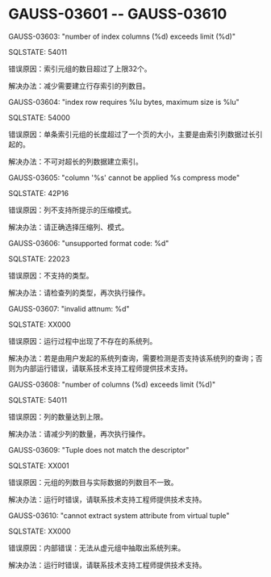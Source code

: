 # GAUSS-03601 -- GAUSS-03610

GAUSS-03603: "number of index columns \(%d\) exceeds limit \(%d\)"

SQLSTATE: 54011

错误原因：索引元组的数目超过了上限32个。

解决办法：减少需要建立行存索引的列数目。

GAUSS-03604: "index row requires %lu bytes, maximum size is %lu"

SQLSTATE: 54000

错误原因：单条索引元组的长度超过了一个页的大小，主要是由索引列数据过长引起的。

解决办法：不可对超长的列数据建立索引。

GAUSS-03605: "column '%s' cannot be applied %s compress mode"

SQLSTATE: 42P16

错误原因：列不支持所提示的压缩模式。

解决办法：请正确选择压缩列、模式。

GAUSS-03606: "unsupported format code: %d"

SQLSTATE: 22023

错误原因：不支持的类型。

解决办法：请检查列的类型，再次执行操作。

GAUSS-03607: "invalid attnum: %d"

SQLSTATE: XX000

错误原因：运行过程中出现了不存在的系统列。

解决办法：若是由用户发起的系统列查询，需要检测是否支持该系统列的查询；否则为内部运行错误，请联系技术支持工程师提供技术支持。

GAUSS-03608: "number of columns \(%d\) exceeds limit \(%d\)"

SQLSTATE: 54011

错误原因：列的数量达到上限。

解决办法：请减少列的数量，再次执行操作。

GAUSS-03609: "Tuple does not match the descriptor"

SQLSTATE: XX001

错误原因：元组的列数目与实际数据的列数目不一致。

解决办法：运行时错误，请联系技术支持工程师提供技术支持。

GAUSS-03610: "cannot extract system attribute from virtual tuple"

SQLSTATE: XX000

错误原因：内部错误：无法从虚元组中抽取出系统列来。

解决办法：运行时错误，请联系技术支持工程师提供技术支持。

